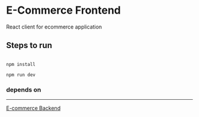 # E-Commerce Frontend

React client for ecommerce application

## Steps to run

```shell

npm install
```

```shell
npm run dev
```


### depends on 
---
[E-commerce Backend](https://github.com/JayBhensdadia/E-Commerce-Server)

